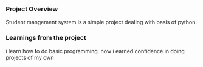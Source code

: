 ### Project Overview

 Student mangement system is a simple project dealing with basis of python.


### Learnings from the project

 i learn how to do basic programming. now i earned confidence in doing projects of my own


